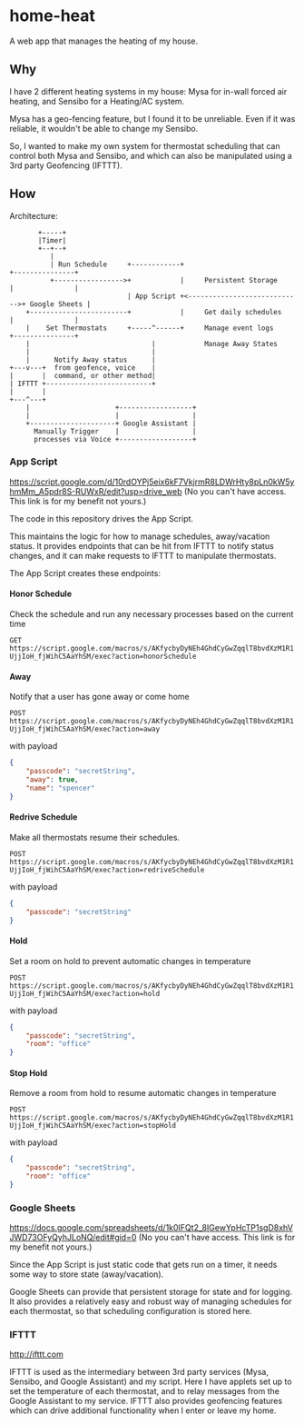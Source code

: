 # home-heat
A web app that manages the heating of my house.

## Why

I have 2 different heating systems in my house: Mysa for in-wall forced air heating, and Sensibo for a Heating/AC system.

Mysa has a geo-fencing feature, but I found it to be unreliable. Even if it was reliable, it wouldn't be able to change my Sensibo.

So, I wanted to make my own system for thermostat scheduling that can control both Mysa and Sensibo, and which can also be manipulated using a 3rd party Geofencing (IFTTT).

## How

Architecture:
```
       +-----+
       |Timer|
       +--+--+
          |
          | Run Schedule     +------------+                              +---------------+
          +----------------->+            |     Persistent Storage       |               |
                             | App Script +<---------------------------->+ Google Sheets |
    +------------------------+            |     Get daily schedules      |               |
    |    Set Thermostats     +-----^------+     Manage event logs        +---------------+
    |                              |            Manage Away States
    |                              |
    |      Notify Away status      |
+---v---+  from geofence, voice    |
|       |  command, or other method|
| IFTTT +--------------------------+
|       |
+---^---+
    |                     +------------------+
    |                     |                  |
    +---------------------+ Google Assistant |
      Manually Trigger    |                  |
      processes via Voice +------------------+

```

### App Script
https://script.google.com/d/10rdOYPj5eix6kF7VkjrmR8LDWrHty8pLn0kW5yhmMm_A5pdr8S-RUWxR/edit?usp=drive_web (No you can't have access. This link is for my benefit not yours.)

The code in this repository drives the App Script.

This maintains the logic for how to manage schedules, away/vacation status. It provides endpoints that can be hit from IFTTT to notify status changes, and it can make requests to IFTTT to manipulate thermostats.

The App Script creates these endpoints:

#### Honor Schedule
Check the schedule and run any necessary processes based on the current time

`GET https://script.google.com/macros/s/AKfycbyDyNEh4GhdCyGwZqqlT8bvdXzM1R1UjjIoH_fjWihC5AaYhSM/exec?action=honorSchedule`


#### Away
Notify that a user has gone away or come home

`POST https://script.google.com/macros/s/AKfycbyDyNEh4GhdCyGwZqqlT8bvdXzM1R1UjjIoH_fjWihC5AaYhSM/exec?action=away`

with payload
```json
{
    "passcode": "secretString",
    "away": true,
    "name": "spencer"
}
```

#### Redrive Schedule
Make all thermostats resume their schedules.

`POST https://script.google.com/macros/s/AKfycbyDyNEh4GhdCyGwZqqlT8bvdXzM1R1UjjIoH_fjWihC5AaYhSM/exec?action=redriveSchedule`

with payload
```json
{
    "passcode": "secretString"
}
```

#### Hold
Set a room on hold to prevent automatic changes in temperature

`POST https://script.google.com/macros/s/AKfycbyDyNEh4GhdCyGwZqqlT8bvdXzM1R1UjjIoH_fjWihC5AaYhSM/exec?action=hold`

with payload
```json
{
    "passcode": "secretString",
    "room": "office"
}
```

#### Stop Hold
Remove a room from hold to resume automatic changes in temperature

`POST https://script.google.com/macros/s/AKfycbyDyNEh4GhdCyGwZqqlT8bvdXzM1R1UjjIoH_fjWihC5AaYhSM/exec?action=stopHold`

with payload
```json
{
    "passcode": "secretString",
    "room": "office"
}
```

### Google Sheets
https://docs.google.com/spreadsheets/d/1k0IFQt2_8IGewYpHcTP1sgD8xhVJWD73OFyQyhJLoNQ/edit#gid=0 (No you can't have access. This link is for my benefit not yours.)

Since the App Script is just static code that gets run on a timer, it needs some way to store state (away/vacation).

Google Sheets can provide that persistent storage for state and for logging. It also provides a relatively easy and robust way of managing schedules for each thermostat, so that scheduling configuration is stored here.

### IFTTT
http://ifttt.com

IFTTT is used as the intermediary between 3rd party services (Mysa, Sensibo, and Google Assistant) and my script. Here I have applets set up to set the temperature of each thermostat, and to relay messages from the Google Assistant to my service. IFTTT also provides geofencing features which can drive additional functionality when I enter or leave my home.

